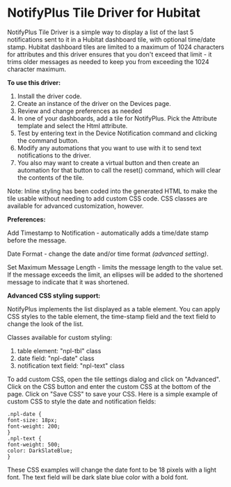 # NotifyPlus Tile Driver for Hubitat
 
NotifyPlus Tile Driver is a simple way to display a list of the last 5 notifications sent to
it in a Hubitat dashboard tile, with optional time/date stamp. Hubitat dashboard tiles are limited
to a maximum of 1024 characters for attributes and this driver ensures
that you don't exceed that limit - it trims older messages as needed to keep
you from exceeding the 1024 character maximum. 

**To use this driver:**

1. Install the driver code.
2. Create an instance of the driver on the Devices page.
3. Review and change preferences as needed
4. In one of your dashboards, add a tile for NotifyPlus. Pick the Attribute template
   and select the Html attribute.
5. Test by entering text in the Device Notification command and clicking the command button.
6. Modify any automations that you want to use with it to send text notifications to the driver.
7. You also may want to create a virtual button and then create an automation for that button to call the reset() command, which will clear the contents of the tile.

Note: Inline styling has been coded into the generated HTML to make the tile usable without
needing to add custom CSS code.  CSS classes are available for advanced customization, however. 

**Preferences:**

Add Timestamp to Notification - automatically adds a time/date stamp before the message.

Date Format - change the date and/or time format _(advanced setting)_.

Set Maximum Message Length - limits the message length to the value set.  If the message
exceeds the limit, an ellipses will be added to the shortened message to indicate that it was
shortened. 

**Advanced CSS styling support:**

NotifyPlus implements the list displayed as a table element.
You can apply CSS styles to the table element, the time-stamp field and the text field to change the
look of the list.

Classes available for custom styling:

1. table element:  "npl-tbl" class
2. date field:  "npl-date" class
3. notification text field: "npl-text" class

To add custom CSS, open the tile settings dialog and click on "Advanced". Click on
the CSS button and enter the custom CSS at the bottom of the page.
Click on "Save CSS" to save your CSS.  Here is a simple example of custom CSS
to style the date and notification fields:
~~~
.npl-date {
font-size: 18px;
font-weight: 200;
}
.npl-text {
font-weight: 500;
color: DarkSlateBlue;
}

~~~
These CSS examples will change the date font to be 18 pixels with a light font. The text
field will be dark slate blue color with a bold font.
